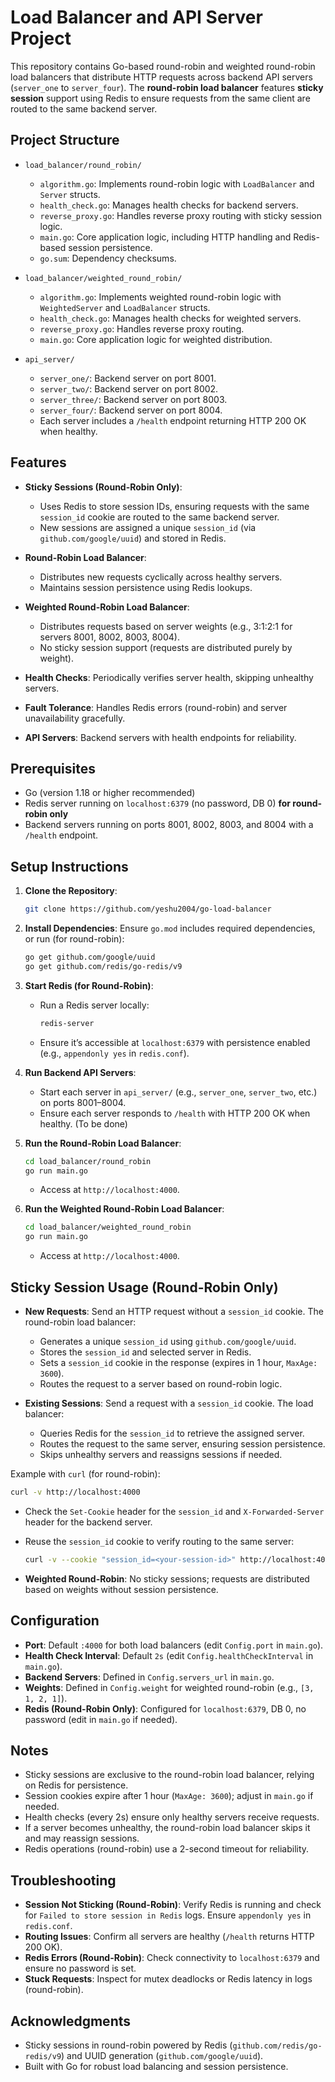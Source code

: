 # Load Balancer and API Server Project

This repository contains Go-based round-robin and weighted round-robin load balancers that distribute HTTP requests across backend API servers (`server_one` to `server_four`). The **round-robin load balancer** features **sticky session** support using Redis to ensure requests from the same client are routed to the same backend server.

## Project Structure

- `load_balancer/round_robin/`
  - `algorithm.go`: Implements round-robin logic with `LoadBalancer` and `Server` structs.
  - `health_check.go`: Manages health checks for backend servers.
  - `reverse_proxy.go`: Handles reverse proxy routing with sticky session logic.
  - `main.go`: Core application logic, including HTTP handling and Redis-based session persistence.
  - `go.sum`: Dependency checksums.

- `load_balancer/weighted_round_robin/`
  - `algorithm.go`: Implements weighted round-robin logic with `WeightedServer` and `LoadBalancer` structs.
  - `health_check.go`: Manages health checks for weighted servers.
  - `reverse_proxy.go`: Handles reverse proxy routing.
  - `main.go`: Core application logic for weighted distribution.

- `api_server/`
  - `server_one/`: Backend server on port 8001.
  - `server_two/`: Backend server on port 8002.
  - `server_three/`: Backend server on port 8003.
  - `server_four/`: Backend server on port 8004.
  - Each server includes a `/health` endpoint returning HTTP 200 OK when healthy.

## Features

- **Sticky Sessions (Round-Robin Only)**:
  - Uses Redis to store session IDs, ensuring requests with the same `session_id` cookie are routed to the same backend server.
  - New sessions are assigned a unique `session_id` (via `github.com/google/uuid`) and stored in Redis.

- **Round-Robin Load Balancer**:
  - Distributes new requests cyclically across healthy servers.
  - Maintains session persistence using Redis lookups.

- **Weighted Round-Robin Load Balancer**:
  - Distributes requests based on server weights (e.g., 3:1:2:1 for servers 8001, 8002, 8003, 8004).
  - No sticky session support (requests are distributed purely by weight).

- **Health Checks**: Periodically verifies server health, skipping unhealthy servers.
- **Fault Tolerance**: Handles Redis errors (round-robin) and server unavailability gracefully.
- **API Servers**: Backend servers with health endpoints for reliability.

## Prerequisites

- Go (version 1.18 or higher recommended)
- Redis server running on `localhost:6379` (no password, DB 0) **for round-robin only**
- Backend servers running on ports 8001, 8002, 8003, and 8004 with a `/health` endpoint.

## Setup Instructions

1. **Clone the Repository**:
   ```bash
   git clone https://github.com/yeshu2004/go-load-balancer
   ```

2. **Install Dependencies**:
   Ensure `go.mod` includes required dependencies, or run (for round-robin):
   ```bash
   go get github.com/google/uuid
   go get github.com/redis/go-redis/v9
   ```

3. **Start Redis (for Round-Robin)**:
   - Run a Redis server locally:
     ```bash
     redis-server
     ```
   - Ensure it’s accessible at `localhost:6379` with persistence enabled (e.g., `appendonly yes` in `redis.conf`).

4. **Run Backend API Servers**:
   - Start each server in `api_server/` (e.g., `server_one`, `server_two`, etc.) on ports 8001–8004.
   - Ensure each server responds to `/health` with HTTP 200 OK when healthy. (To be done)

5. **Run the Round-Robin Load Balancer**:
   ```bash
   cd load_balancer/round_robin
   go run main.go
   ```
   - Access at `http://localhost:4000`.

6. **Run the Weighted Round-Robin Load Balancer**:
   ```bash
   cd load_balancer/weighted_round_robin
   go run main.go
   ```
   - Access at `http://localhost:4000`.

## Sticky Session Usage (Round-Robin Only)

- **New Requests**: Send an HTTP request without a `session_id` cookie. The round-robin load balancer:
  - Generates a unique `session_id` using `github.com/google/uuid`.
  - Stores the `session_id` and selected server in Redis.
  - Sets a `session_id` cookie in the response (expires in 1 hour, `MaxAge: 3600`).
  - Routes the request to a server based on round-robin logic.

- **Existing Sessions**: Send a request with a `session_id` cookie. The load balancer:
  - Queries Redis for the `session_id` to retrieve the assigned server.
  - Routes the request to the same server, ensuring session persistence.
  - Skips unhealthy servers and reassigns sessions if needed.

Example with `curl` (for round-robin):
```bash
curl -v http://localhost:4000
```
- Check the `Set-Cookie` header for the `session_id` and `X-Forwarded-Server` header for the backend server.
- Reuse the `session_id` cookie to verify routing to the same server:
  ```bash
  curl -v --cookie "session_id=<your-session-id>" http://localhost:4000
  ```

- **Weighted Round-Robin**: No sticky sessions; requests are distributed based on weights without session persistence.

## Configuration

- **Port**: Default `:4000` for both load balancers (edit `Config.port` in `main.go`).
- **Health Check Interval**: Default `2s` (edit `Config.healthCheckInterval` in `main.go`).
- **Backend Servers**: Defined in `Config.servers_url` in `main.go`.
- **Weights**: Defined in `Config.weight` for weighted round-robin (e.g., `[3, 1, 2, 1]`).
- **Redis (Round-Robin Only)**: Configured for `localhost:6379`, DB 0, no password (edit in `main.go` if needed).

## Notes

- Sticky sessions are exclusive to the round-robin load balancer, relying on Redis for persistence.
- Session cookies expire after 1 hour (`MaxAge: 3600`); adjust in `main.go` if needed.
- Health checks (every 2s) ensure only healthy servers receive requests.
- If a server becomes unhealthy, the round-robin load balancer skips it and may reassign sessions.
- Redis operations (round-robin) use a 2-second timeout for reliability.

## Troubleshooting

- **Session Not Sticking (Round-Robin)**: Verify Redis is running and check for `Failed to store session in Redis` logs. Ensure `appendonly yes` in `redis.conf`.
- **Routing Issues**: Confirm all servers are healthy (`/health` returns HTTP 200 OK).
- **Redis Errors (Round-Robin)**: Check connectivity to `localhost:6379` and ensure no password is set.
- **Stuck Requests**: Inspect for mutex deadlocks or Redis latency in logs (round-robin).

## Acknowledgments

- Sticky sessions in round-robin powered by Redis (`github.com/redis/go-redis/v9`) and UUID generation (`github.com/google/uuid`).
- Built with Go for robust load balancing and session persistence.